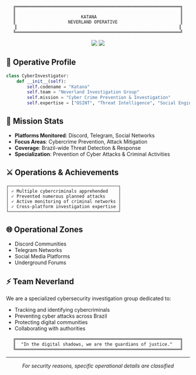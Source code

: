 <div align="center">
  
```ascii
╔═══════════════════════════════════════════════════════════════╗
║                                                               ║
║                         KATANA                                ║
║                    NEVERLAND OPERATIVE                        ║
║                                                              ║
╚═══════════════════════════════════════════════════════════════╝
```

<img src="https://img.shields.io/badge/Status-Active_Operative-00ff00?style=for-the-badge&logo=hackaday&logoColor=white&labelColor=black" />
<img src="https://img.shields.io/badge/Team-Neverland-ff0000?style=for-the-badge&logo=shield&logoColor=white&labelColor=black" />

</div>

## 👾 Operative Profile

```python
class CyberInvestigator:
    def __init__(self):
        self.codename = "Katana"
        self.team = "Neverland Investigation Group"
        self.mission = "Cyber Crime Prevention & Investigation"
        self.expertise = ["OSINT", "Threat Intelligence", "Social Engineering"]
```

## 🎯 Mission Stats

- **Platforms Monitored**: Discord, Telegram, Social Networks
- **Focus Areas**: Cybercrime Prevention, Attack Mitigation
- **Coverage**: Brazil-wide Threat Detection & Response
- **Specialization**: Prevention of Cyber Attacks & Criminal Activities

## ⚔️ Operations & Achievements

```ascii
┌──────────────────────────────────────────┐
│ ✓ Multiple cybercriminals apprehended    │
│ ✓ Prevented numerous planned attacks     │
│ ✓ Active monitoring of criminal networks │
│ ✓ Cross-platform investigation expertise │
└──────────────────────────────────────────┘
```

## 🌐 Operational Zones

- Discord Communities
- Telegram Networks
- Social Media Platforms
- Underground Forums

## ⚡ Team Neverland

We are a specialized cybersecurity investigation group dedicated to:
- Tracking and identifying cybercriminals
- Preventing cyber attacks across Brazil
- Protecting digital communities
- Collaborating with authorities

<div align="center">

```ascii
╔═══════════════════════════════════════════════════════════════╗
║  "In the digital shadows, we are the guardians of justice."   ║
╚═══════════════════════════════════════════════════════════════╝
```

</div>

---
<div align="center">
<i>For security reasons, specific operational details are classified</i>
</div>
